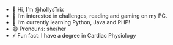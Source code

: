 - 👋 Hi, I’m @hollysTrix
- 👀 I’m interested in challenges, reading and gaming on my PC.
- 🌱 I’m currently learning Python, Java and PHP!
- 😄 Pronouns: she/her
- ⚡ Fun fact: I have a degree in Cardiac Physiology

<!---
hollysTrix/hollysTrix is a ✨ special ✨ repository because its `README.md` (this file) appears on your GitHub profile.
You can click the Preview link to take a look at your changes.
--->
